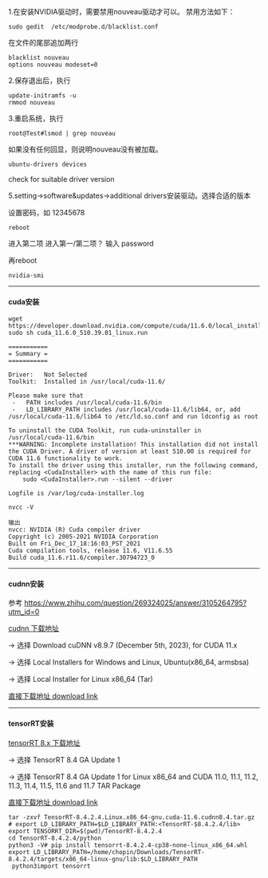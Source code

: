 1.在安装NVIDIA驱动时，需要禁用nouveau驱动才可以。
禁用方法如下：
```
sudo gedit  /etc/modprobe.d/blacklist.conf
```
在文件的尾部追加两行
```
blacklist nouveau
options nouveau modeset=0
```

2.保存退出后，执行
```
update-initramfs -u
rmmod nouveau
```
3.重启系统，执行

```
root@Test#lsmod | grep nouveau
```

如果没有任何回显，则说明nouveau没有被加载。
```
ubuntu-drivers devices
```
check for suitable driver version

5.setting->software&updates->additional drivers安装驱动。选择合适的版本

设置密码，如 12345678
```
reboot
````
进入第二项 进入第一/第二项？ 输入 password

再reboot

```
nvidia-smi
```

---


#### cuda安装
```
wget https://developer.download.nvidia.com/compute/cuda/11.6.0/local_installers/cuda_11.6.0_510.39.01_linux.run
sudo sh cuda_11.6.0_510.39.01_linux.run
```

```
===========
= Summary =
===========

Driver:   Not Selected
Toolkit:  Installed in /usr/local/cuda-11.6/

Please make sure that
 -   PATH includes /usr/local/cuda-11.6/bin
 -   LD_LIBRARY_PATH includes /usr/local/cuda-11.6/lib64, or, add /usr/local/cuda-11.6/lib64 to /etc/ld.so.conf and run ldconfig as root

To uninstall the CUDA Toolkit, run cuda-uninstaller in /usr/local/cuda-11.6/bin
***WARNING: Incomplete installation! This installation did not install the CUDA Driver. A driver of version at least 510.00 is required for CUDA 11.6 functionality to work.
To install the driver using this installer, run the following command, replacing <CudaInstaller> with the name of this run file:
    sudo <CudaInstaller>.run --silent --driver

Logfile is /var/log/cuda-installer.log
```

```
nvcc -V
```

```
输出
nvcc: NVIDIA (R) Cuda compiler driver
Copyright (c) 2005-2021 NVIDIA Corporation
Built on Fri_Dec_17_18:16:03_PST_2021
Cuda compilation tools, release 11.6, V11.6.55
Build cuda_11.6.r11.6/compiler.30794723_0

```
---
#### cudnn安装
参考 https://www.zhihu.com/question/269324025/answer/3105264795?utm_id=0

[cudnn 下载地址](https://developer.nvidia.com/rdp/cudnn-archive)

-> 选择 Download cuDNN v8.9.7 (December 5th, 2023), for CUDA 11.x

-> 选择 Local Installers for Windows and Linux, Ubuntu(x86_64, armsbsa)

-> 选择 Local Installer for Linux x86_64 (Tar)

[直接下载地址 download link](https://developer.download.nvidia.com/compute/cudnn/secure/8.9.7/local_installers/11.x/cudnn-linux-x86_64-8.9.7.29_cuda11-archive.tar.xz?hHvyX3EPrUBxJSK7mPVcUAQ_-rETyJeNMoemZJIY5BuJZUeZ2gSsv4OpUXWhuMFNHHS4mrC-0Wl2HC_543b-7xpZsQV8vb3sY_xwD2wKEvAPgtk796O5oCdZGDefANDfDS2yinDYLhqhyLqzvwS3Qfncit6jZnAccMrBf5yTpVx6xEZJGdSuAg44X9vqColvMCzG-d0bc11PsPQ7JWulzUg=&t=eyJscyI6IndlYnNpdGUiLCJsc2QiOiJsaW5rLnpoaWh1LmNvbS8/dGFyZ2V0PWh0dHBzJTNBLy9kZXZlbG9wZXIubnZpZGlhLmNvbS9jdWRhLXRvb2xraXQtYXJjaGl2ZSJ9)

---

#### tensorRT安装
[tensorRT 8.x 下载地址](https://developer.nvidia.com/nvidia-tensorrt-8x-download)

-> 选择 TensorRT 8.4 GA Update 1

-> 选择 TensorRT 8.4 GA Update 1 for Linux x86_64 and CUDA 11.0, 11.1, 11.2, 11.3, 11.4, 11.5, 11.6 and 11.7 TAR Package

[直接下载地址 download link](https://developer.download.nvidia.com/compute/machine-learning/tensorrt/secure/8.4.2/tars/TensorRT-8.4.2.4.Linux.x86_64-gnu.cuda-11.6.cudnn8.4.tar.gz?qHxQ2C0i2WNJ8xRgMLOTT-vwQFG6oFYRROv9ybqjwiGAgv76dsgFy8Y58DXoGHhQcwqoxX3ItYombc7nvA2_902ZUwDWmvEdQu1Qf7mvOQ04JVe-cZ7cl30fLoQNBBvcvIy34WHr28CwlUtsCCH47KaOCK-Yfftufa20mhBZ_CyKYOY8N9svdCUR6oqS5KiZHhztw9jF-QHbPgK9fc0u9y87Sv_MOdaa4p-xiO2u&t=eyJscyI6IndlYnNpdGUiLCJsc2QiOiJsaW5rLnpoaWh1LmNvbS8/dGFyZ2V0PWh0dHBzJTNBLy9kZXZlbG9wZXIubnZpZGlhLmNvbS9jdWRhLXRvb2xraXQtYXJjaGl2ZSJ9)

```
tar -zxvf TensorRT-8.4.2.4.Linux.x86_64-gnu.cuda-11.6.cudnn8.4.tar.gz
# export LD_LIBRARY_PATH=$LD_LIBRARY_PATH:<TensorRT-$8.4.2.4/lib>
export TENSORRT_DIR=$(pwd)/TensorRT-8.4.2.4
cd TensorRT-8.4.2.4/python
python3 -V# pip install tensorrt-8.4.2.4-cp38-none-linux_x86_64.whl
export LD_LIBRARY_PATH=/home/chopin/Downloads/TensorRT-8.4.2.4/targets/x86_64-linux-gnu/lib:$LD_LIBRARY_PATH
 python3import tensorrt

```

